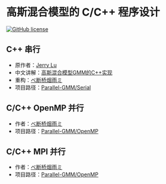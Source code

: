 # 高斯混合模型的 C/C++ 程序设计

[![GitHub license](https://img.shields.io/github/license/Dragon1573/Parallel-GMM?label=Public%20License)](https://github.com/Dragon1573/Parallel-GMM)

## C++ 串行

- 原作者：[Jerry Lu](https://github.com/luxiaoxun)
- 中文讲解：[高斯混合模型GMM的C++实现](https://www.cnblogs.com/luxiaoxun/archive/2013/05/10/3071672.html)
- 重构：[べ断桥烟雨ミ](https://github.com/Dragon1573)
- 项目路径：[Parallel-GMM/Serial](Parallel-GMM/Serial)

## C/C++ OpenMP 并行

- 作者：[べ断桥烟雨ミ](https://github.com/Dragon1573)
- 项目路径：[Parallel-GMM/OpenMP](Parallel-GMM/OpenMP)

## C/C++ MPI 并行

- 作者：[べ断桥烟雨ミ](https://github.com/Dragon1573)
- 项目路径：[Parallel-GMM/OpenMP](Parallel-GMM/MPI)
